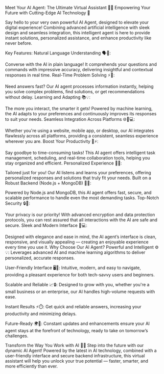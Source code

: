 Meet Your AI Agent: The Ultimate Virtual Assistant 🤖🚀
Empowering Your Future with Cutting-Edge AI Technology 🔮

Say hello to your very own powerful AI Agent, designed to elevate your digital experience! Combining advanced artificial intelligence with sleek design and seamless integration, this intelligent agent is here to provide instant solutions, personalized assistance, and enhance productivity like never before.

Key Features:
Natural Language Understanding 🗣️💬:

Converse with the AI in plain language! It comprehends your questions and commands with impressive accuracy, delivering insightful and contextual responses in real time.
Real-Time Problem Solving ⚡🧠:

Need answers fast? Our AI agent processes information instantly, helping you solve complex problems, find solutions, or get recommendations without delay.
Learning and Adapting 📚💡:

The more you interact, the smarter it gets! Powered by machine learning, the AI adapts to your preferences and continuously improves its responses to suit your needs.
Seamless Integration Across Platforms 🌐📱💻:

Whether you're using a website, mobile app, or desktop, our AI integrates flawlessly across all platforms, providing a consistent, seamless experience wherever you are.
Boost Your Productivity 📅⚡:

Say goodbye to time-consuming tasks! This AI agent offers intelligent task management, scheduling, and real-time collaboration tools, helping you stay organized and efficient.
Personalized Experience 🎯👤:

Tailored just for you! Our AI listens and learns your preferences, offering personalized responses and solutions that truly fit your needs.
Built on a Robust Backend (Node.js + MongoDB) 🔧💾:

Powered by Node.js and MongoDB, this AI agent offers fast, secure, and scalable performance to handle even the most demanding tasks.
Top-Notch Security 🔒🔐:

Your privacy is our priority! With advanced encryption and data protection protocols, you can rest assured that all interactions with the AI are safe and secure.
Sleek and Modern Interface 🎨💻:

Designed with elegance and ease in mind, the AI agent’s interface is clean, responsive, and visually appealing — creating an enjoyable experience every time you use it.
Why Choose Our AI Agent?
Powerful and Intelligent ⚙️💡: Leverages advanced AI and machine learning algorithms to deliver personalized, accurate responses.

User-Friendly Interface 🖥️🌟: Intuitive, modern, and easy to navigate, providing a pleasant experience for both tech-savvy users and beginners.

Scalable and Reliable 📈🔒: Designed to grow with you, whether you're a small business or an enterprise, our AI handles high-volume requests with ease.

Instant Results ⚡⏱️: Get quick and reliable answers, increasing your productivity and minimizing delays.

Future-Ready 🌍🚀: Constant updates and enhancements ensure your AI agent stays at the forefront of technology, ready to take on tomorrow’s challenges.

Transform the Way You Work with AI 🌟🤖
Step into the future with our dynamic AI Agent! Powered by the latest in AI technology, combined with a user-friendly interface and secure backend infrastructure, this virtual assistant will help you unlock your true potential — faster, smarter, and more efficiently than ever.

